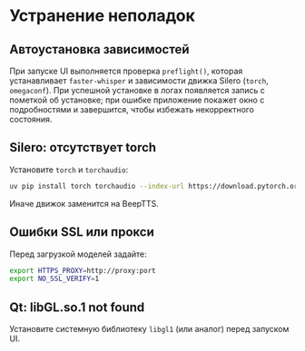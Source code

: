# Устранение неполадок

## Автоустановка зависимостей
При запуске UI выполняется проверка `preflight()`, которая устанавливает `faster-whisper`
и зависимости движка Silero (`torch`, `omegaconf`). При успешной установке в логах
появляется запись с пометкой об установке; при ошибке приложение покажет окно с
подробностями и завершится, чтобы избежать некорректного состояния.

## Silero: отсутствует torch
Установите `torch` и `torchaudio`:
```bash
uv pip install torch torchaudio --index-url https://download.pytorch.org/whl/cu121
```
Иначе движок заменится на BeepTTS.

## Ошибки SSL или прокси
Перед загрузкой моделей задайте:
```bash
export HTTPS_PROXY=http://proxy:port
export NO_SSL_VERIFY=1
```

## Qt: libGL.so.1 not found
Установите системную библиотеку `libgl1` (или аналог) перед запуском UI.
